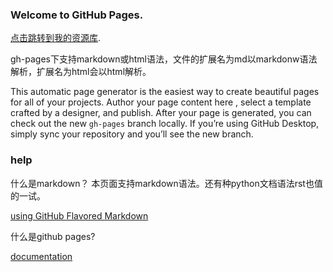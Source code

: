 ### Welcome to GitHub Pages.

[点击跳转到我的资源库](mainpage.html).

gh-pages下支持markdown或html语法，文件的扩展名为md以markdonw语法解析，扩展名为html会以html解析。


This automatic page generator is the easiest way to create beautiful pages for all of your projects. Author your page content here , select a template crafted by a designer, and publish. After your page is generated, you can check out the new `gh-pages` branch locally. If you’re using GitHub Desktop, simply sync your repository and you’ll see the new branch.

### help
什么是markdown？
本页面支持markdown语法。还有种python文档语法rst也值的一试。

[using GitHub Flavored Markdown](https://guides.github.com/features/mastering-markdown/)

什么是github pages?

[documentation](https://help.github.com/pages) 

